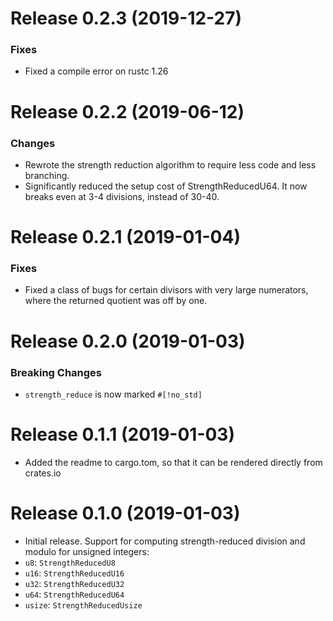 # Release 0.2.3 (2019-12-27)

### Fixes

- Fixed a compile error on rustc 1.26

# Release 0.2.2 (2019-06-12)

### Changes

- Rewrote the strength reduction algorithm to require less code and less branching.
- Significantly reduced the setup cost of StrengthReducedU64. It now breaks even at 3-4 divisions, instead of 30-40.

# Release 0.2.1 (2019-01-04)

### Fixes

- Fixed a class of bugs for certain divisors with very large numerators, where the returned quotient was off by one.

# Release 0.2.0 (2019-01-03)

### Breaking Changes

- `strength_reduce` is now marked `#[!no_std]`

# Release 0.1.1 (2019-01-03)

 - Added the readme to cargo.tom, so that it can be rendered directly from crates.io

# Release 0.1.0 (2019-01-03)

 - Initial release. Support for computing strength-reduced division and modulo for unsigned integers:
 - `u8`: `StrengthReducedU8`
 - `u16`: `StrengthReducedU16`
 - `u32`: `StrengthReducedU32`
 - `u64`: `StrengthReducedU64`
 - `usize`: `StrengthReducedUsize`
